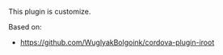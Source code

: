 




This plugin is customize.

Based on:

- https://github.com/WuglyakBolgoink/cordova-plugin-iroot

